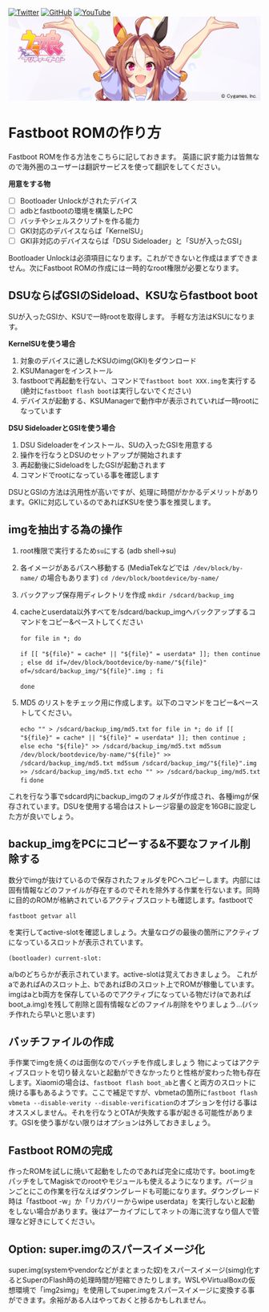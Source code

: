 [![Twitter](https://img.shields.io/twitter/follow/ot_inc?style=flat&logo=twitter)](https://twitter.com/ot_inc)
[![GitHub](https://img.shields.io/github/followers/reindex-ot?style=flat&logo=github)](https://github.com/reindex-ot)
[![YouTube](https://img.shields.io/youtube/channel/subscribers/UCE5tVfXXLSonqBJ1GZmLuyw?style=flat&logo=youtube)](https://www.youtube.com/channel/UCE5tVfXXLSonqBJ1GZmLuyw)
[![Copano Rickey](https://raw.githubusercontent.com/reindex-ot/reindex-ot.github.io/main/image/copanorickey.jpg)](https://umamusume.jp/character/detail/?name=copanorickey)
<br>
# Fastboot ROMの作り方
Fastboot ROMを作る方法をこちらに記しておきます。
英語に訳す能力は皆無なので海外圏のユーザーは翻訳サービスを使って翻訳をしてください。

**用意をする物**

 - [ ] Bootloader Unlockがされたデバイス
 - [ ] adbとfastbootの環境を構築したPC
 - [ ] バッチやシェルスクリプトを作る能力
 - [ ] GKI対応のデバイスならば「KernelSU」
 - [ ] GKI非対応のデバイスならば「DSU Sideloader」と「SUが入ったGSI」

Bootloader Unlockは必須項目になります。これができないと作成はまずできません。次にFastboot ROMの作成には一時的なroot権限が必要となります。

## DSUならばGSIのSideload、KSUならfastboot boot
SUが入ったGSIか、KSUで一時rootを取得します。
手軽な方法はKSUになります。

**KernelSUを使う場合**
 1. 対象のデバイスに適したKSUのimg(GKI)をダウンロード
 2. KSUManagerをインストール
 3. fastbootで再起動を行ない、コマンドで`fastboot boot XXX.img`を実行する (絶対に`fastboot flash boot`は実行しないでください)
 4. デバイスが起動する、KSUManagerで動作中が表示されていれば一時rootになっています

**DSU SideloaderとGSIを使う場合**
 1. DSU Sideloaderをインストール、SUの入ったGSIを用意する
 2. 操作を行なうとDSUのセットアップが開始されます
 3. 再起動後にSideloadをしたGSIが起動されます
 4. コマンドでrootになっている事を確認します

DSUとGSIの方法は汎用性が高いですが、処理に時間がかかるデメリットがあります。GKIに対応しているのであればKSUを使う事を推奨します。

## imgを抽出する為の操作

 1. root権限で実行するため`su`にする (adb shell→su)
 2. 各イメージがあるパスへ移動する (MediaTekなどでは` /dev/block/by-name/` の場合もあります)
`cd /dev/block/bootdevice/by-name/`
3. バックアップ保存用ディレクトリを作成
`mkdir /sdcard/backup_img`
4. cacheとuserdata以外すべてを/sdcard/backup_imgへバックアップするコマンドをコピー&ペーストしてください

    `for file in *; do`
    
    `if [[ "${file}" = cache* || "${file}" = userdata* ]]; then continue ; else dd if=/dev/block/bootdevice/by-name/"${file}" of=/sdcard/backup_img/"${file}".img ; fi`
    
    `done`

5. MD5 のリストをチェック用に作成します。以下のコマンドをコピー&ペーストしてください。

    `echo "" > /sdcard/backup_img/md5.txt`
    `for file in *; do
        if [[ "${file}" = cache* || "${file}" = userdata* ]]; then continue ; else
    	echo "${file}" >> /sdcard/backup_img/md5.txt
    	md5sum /dev/block/bootdevice/by-name/"${file}" >> /sdcard/backup_img/md5.txt
    	md5sum /sdcard/backup_img/"${file}".img >> /sdcard/backup_img/md5.txt
    	echo "" >> /sdcard/backup_img/md5.txt
        fi`
    `done`

これを行なう事でsdcard内にbackup_imgのフォルダが作成され、各種imgが保存されています。DSUを使用する場合はストレージ容量の設定を16GBに設定した方が良いでしょう。

## backup_imgをPCにコピーする&不要なファイル削除する

数分でimgが抜けているので保存されたフォルダをPCへコピーします。内部には固有情報などのファイルが存在するのでそれを除外する作業を行ないます。同時に目的のROMが格納されているアクティブスロットも確認します。fastbootで

    fastboot getvar all
を実行してactive-slotを確認しましょう。大量なログの最後の箇所にアクティブになっているスロットが表示されています。

    (bootloader) current-slot: 

a/bのどちらかが表示されています。active-slotは覚えておきましょう。
これがaであればAのスロット上、bであればBのスロット上でROMが稼働しています。imgはaとb両方を保存しているのでアクティブになっている物だけ(aであればboot_a.img)を残して削除と固有情報などのファイル削除をやりましょう…(バッチ作れたら早いと思います)

## バッチファイルの作成
手作業でimgを焼くのは面倒なのでバッチを作成しましょう
物によってはアクティブスロットを切り替えないと起動ができなかったりと性格が変わった物も存在します。Xiaomiの場合は、`fastboot flash boot_ab`と書くと両方のスロットに焼ける事もあるようです。ここで補足ですが、vbmetaの箇所に`fastboot flash vbmeta --disable-verity --disable-verification`のオプションを付ける事はオススメしません。それを行なうとOTAが失敗する事が起きる可能性があります。GSIを使う事がない限りはオプションは外しておきましょう。

## Fastboot ROMの完成
作ったROMを試しに焼いて起動をしたのであれば完全に成功です。boot.imgをパッチをしてMagiskでのrootやモジュールも使えるようになります。バージョンごとにこの作業を行なえばダウングレードも可能になります。ダウングレード時は「fastboot -w」か「リカバリーからwipe userdata」を実行しないと起動をしない場合があります。後はアーカイブにしてネットの海に流すなり個人で管理など好きにしてください。

## Option: super.imgのスパースイメージ化
super.img(systemやvendorなどがまとまった奴)をスパースイメージ(simg)化するとSuperのFlash時の処理時間が短縮できたりします。WSLやVirtualBoxの仮想環境で「img2simg」を使用してsuper.imgをスパースイメージに変換する事ができます。余裕がある人はやっておくと捗るかもしれません。
